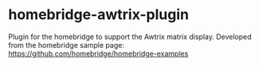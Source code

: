 # homebridge-awtrix-plugin
Plugin for the homebridge to support the Awtrix matrix display.
Developed from the homebridge sample page: https://github.com/homebridge/homebridge-examples
